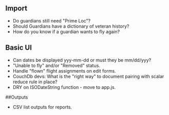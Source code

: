 ## Import

* Do guardians still need "Prime Loc"?
* Should Guardians have a dictionary of veteran history?
* How do you know if a guardian wants to fly again?

## Basic UI

* Can dates be displayed yyy-mm-dd or must they be mm/dd/yyy?
* "Unable to fly" and/or "Removed" status.
* Handle "flown" flight assignments on edit forms.
* CouchDb devs: What is the "right way" to document pairing with scalar reduce rule in place?
* DRY on ISODateString function - move to app.js.

##Outputs

* CSV list outputs for reports.
